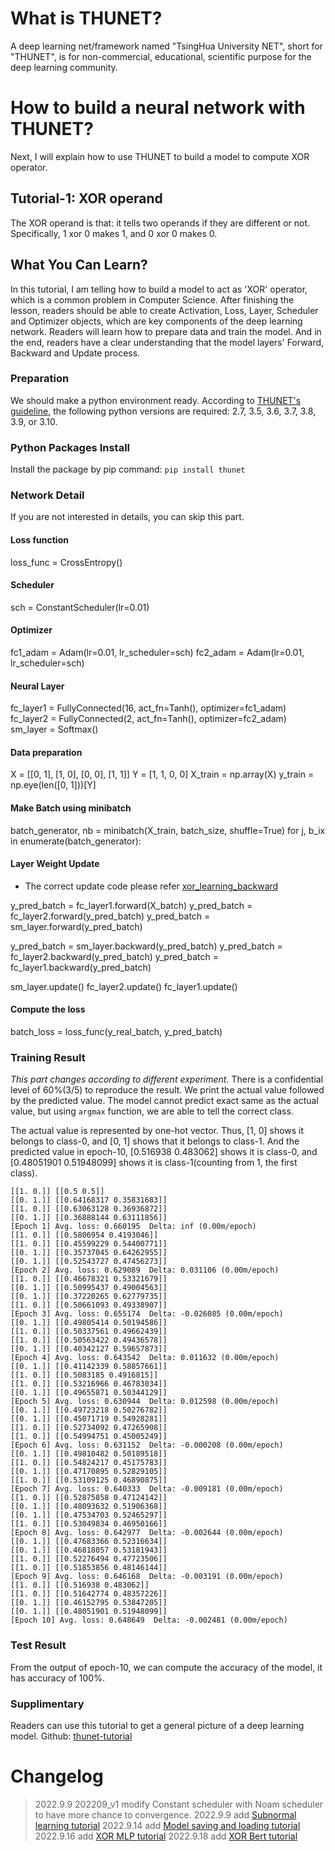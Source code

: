 # What is THUNET?
A deep learning net/framework named "TsingHua University NET", short for "THUNET", is for non-commercial, educational, scientific purpose for the deep learning community.

# How to build a neural network with THUNET?
Next, I will explain how to use THUNET to build a model to compute XOR operator.

## Tutorial-1: XOR operand
The XOR operand is that: it tells two operands if they are different or not.
Specifically, 1 xor 0 makes 1, and 0 xor 0 makes 0.

## What You Can Learn?
In this tutorial, I am telling how to build a model to act as 'XOR' operator, which is a common problem in Computer Science.
After finishing the lesson, readers should be able to create Activation, Loss, Layer, Scheduler and Optimizer objects, which are key components of the deep learning network.
Readers will learn how to prepare data and train the model.
And in the end, readers have a clear understanding that the model layers' Forward, Backward and Update process.

### Preparation
We should make a python environment ready. According to [THUNET's guideline](https://pypi.org/project/thunet), the following python versions are required: 2.7, 3.5, 3.6, 3.7, 3.8, 3.9, or 3.10.

### Python Packages Install
Install the package by pip command:
`pip install thunet`

### Network Detail
If you are not interested in details, you can skip this part.

#### Loss function
loss_func = CrossEntropy()

#### Scheduler
sch = ConstantScheduler(lr=0.01)

#### Optimizer
fc1_adam = Adam(lr=0.01, lr_scheduler=sch)
fc2_adam = Adam(lr=0.01, lr_scheduler=sch)

#### Neural Layer
fc_layer1 = FullyConnected(16, act_fn=Tanh(), optimizer=fc1_adam)
fc_layer2 = FullyConnected(2, act_fn=Tanh(), optimizer=fc2_adam)
sm_layer = Softmax()

#### Data preparation
X = [[0, 1],
     [1, 0],
     [0, 0],
     [1, 1]]
Y = [1,
     1,
     0,
     0]
X_train = np.array(X)
y_train = np.eye(len([0, 1]))[Y]

#### Make Batch using minibatch

batch_generator, nb = minibatch(X_train, batch_size, shuffle=True)
for j, b_ix in enumerate(batch_generator):

#### Layer Weight Update
* The correct update code please refer [xor_learning_backward](xor_learning_backward.py)

y_pred_batch = fc_layer1.forward(X_batch)
y_pred_batch = fc_layer2.forward(y_pred_batch)
y_pred_batch = sm_layer.forward(y_pred_batch)

y_pred_batch = sm_layer.backward(y_pred_batch)
y_pred_batch = fc_layer2.backward(y_pred_batch)
y_pred_batch = fc_layer1.backward(y_pred_batch)

sm_layer.update()
fc_layer2.update()
fc_layer1.update()

#### Compute the loss
batch_loss = loss_func(y_real_batch, y_pred_batch)

### Training Result
*This part changes according to different experiment.* There is a confidential level of 60%(3/5) to reproduce the result. 
We print the actual value followed by the predicted value.
The model cannot predict exact same as the actual value, but using `argmax` function, we are able to tell the correct class.

The actual value is represented by one-hot vector. Thus, [1, 0] shows it belongs to class-0, and [0, 1] shows that it belongs to class-1.
And the predicted value in epoch-10, [0.516938 0.483062] shows it is class-0, and [0.48051901 0.51948099] shows it is class-1(counting from 1, the first class).
```
[[1. 0.]] [[0.5 0.5]]
[[0. 1.]] [[0.64168317 0.35831683]]
[[1. 0.]] [[0.63063128 0.36936872]]
[[0. 1.]] [[0.36888144 0.63111856]]
[Epoch 1] Avg. loss: 0.660195  Delta: inf (0.00m/epoch)
[[1. 0.]] [[0.5806954 0.4193046]]
[[1. 0.]] [[0.45599229 0.54400771]]
[[0. 1.]] [[0.35737045 0.64262955]]
[[0. 1.]] [[0.52543727 0.47456273]]
[Epoch 2] Avg. loss: 0.629089  Delta: 0.031106 (0.00m/epoch)
[[1. 0.]] [[0.46678321 0.53321679]]
[[0. 1.]] [[0.50995437 0.49004563]]
[[0. 1.]] [[0.37220265 0.62779735]]
[[1. 0.]] [[0.50661093 0.49338907]]
[Epoch 3] Avg. loss: 0.655174  Delta: -0.026085 (0.00m/epoch)
[[0. 1.]] [[0.49805414 0.50194586]]
[[1. 0.]] [[0.50337561 0.49662439]]
[[1. 0.]] [[0.50563422 0.49436578]]
[[0. 1.]] [[0.40342127 0.59657873]]
[Epoch 4] Avg. loss: 0.643542  Delta: 0.011632 (0.00m/epoch)
[[0. 1.]] [[0.41142339 0.58857661]]
[[1. 0.]] [[0.5083185 0.4916815]]
[[1. 0.]] [[0.53216966 0.46783034]]
[[0. 1.]] [[0.49655871 0.50344129]]
[Epoch 5] Avg. loss: 0.630944  Delta: 0.012598 (0.00m/epoch)
[[0. 1.]] [[0.49723218 0.50276782]]
[[0. 1.]] [[0.45071719 0.54928281]]
[[1. 0.]] [[0.52734092 0.47265908]]
[[1. 0.]] [[0.54994751 0.45005249]]
[Epoch 6] Avg. loss: 0.631152  Delta: -0.000208 (0.00m/epoch)
[[0. 1.]] [[0.49810482 0.50189518]]
[[1. 0.]] [[0.54824217 0.45175783]]
[[0. 1.]] [[0.47170895 0.52829105]]
[[1. 0.]] [[0.53109125 0.46890875]]
[Epoch 7] Avg. loss: 0.640333  Delta: -0.009181 (0.00m/epoch)
[[1. 0.]] [[0.52875858 0.47124142]]
[[0. 1.]] [[0.48093632 0.51906368]]
[[0. 1.]] [[0.47534703 0.52465297]]
[[1. 0.]] [[0.53049834 0.46950166]]
[Epoch 8] Avg. loss: 0.642977  Delta: -0.002644 (0.00m/epoch)
[[0. 1.]] [[0.47683366 0.52316634]]
[[0. 1.]] [[0.46818057 0.53181943]]
[[1. 0.]] [[0.52276494 0.47723506]]
[[1. 0.]] [[0.51853856 0.48146144]]
[Epoch 9] Avg. loss: 0.646168  Delta: -0.003191 (0.00m/epoch)
[[1. 0.]] [[0.516938 0.483062]]
[[1. 0.]] [[0.51642774 0.48357226]]
[[0. 1.]] [[0.46152795 0.53847205]]
[[0. 1.]] [[0.48051901 0.51948099]]
[Epoch 10] Avg. loss: 0.648649  Delta: -0.002481 (0.00m/epoch)
```

### Test Result
From the output of epoch-10, we can compute the accuracy of the model, it has accuracy of 100%.

### Supplimentary
Readers can use this tutorial to get a general picture of a deep learning model.
Github: [thunet-tutorial](https://github.com/ShenDezhou/thunet-tutorial)

# Changelog

> 2022.9.9 202209_v1 modify Constant scheduler with Noam scheduler to have more chance to convergence.
> 2022.9.9 add [Subnormal learning tutorial](/tutorials/0x2_Subnormal_learning.md)
> 2022.9.14 add [Model saving and loading tutorial](/tutorials/0x3_Model_saving_n_loading.md)
> 2022.9.16 add [XOR MLP tutorial](/tutorials/0x4_XOR_implementation_with_MLP.md)
> 2022.9.18 add [XOR Bert tutorial](/tutorials/05_xor_model_io.thu)